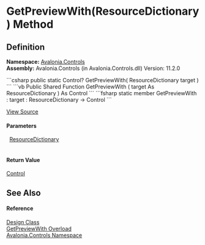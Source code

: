 # GetPreviewWith(ResourceDictionary) Method




## Definition
**Namespace:** <a href="N_Avalonia_Controls">Avalonia.Controls</a>  
**Assembly:** Avalonia.Controls (in Avalonia.Controls.dll) Version: 11.2.0

<Tabs groupId="api-code-preview">
<TabItem value="csharp" label="C#">
```csharp
public static Control? GetPreviewWith(
	ResourceDictionary target
)
```
</TabItem>
<TabItem value="vb" label="VB">
```vb
Public Shared Function GetPreviewWith ( 
	target As ResourceDictionary
) As Control
```
</TabItem>
<TabItem value="fsharp" label="F#">
```fsharp
static member GetPreviewWith : 
        target : ResourceDictionary -> Control 
```
</TabItem>
</Tabs>



<a href="https://github.com/AvaloniaUI/Avalonia/tree/master/src/Avalonia.Controls/Design.cs#L74" title="View the source code">View Source</a>



#### Parameters
<dl><dt>  <a href="T_Avalonia_Controls_ResourceDictionary">ResourceDictionary</a></dt><dd> </dd></dl>

#### Return Value
<a href="T_Avalonia_Controls_Control">Control</a>

## See Also


#### Reference
<a href="T_Avalonia_Controls_Design">Design Class</a>  
<a href="Overload_Avalonia_Controls_Design_GetPreviewWith">GetPreviewWith Overload</a>  
<a href="N_Avalonia_Controls">Avalonia.Controls Namespace</a>  

